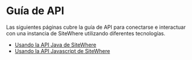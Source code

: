 # Guía de API

<Seo/>

Las siguientes páginas cubre la guía de API para conectarse e interactuar con
una instancia de SiteWhere utilizando diferentes tecnologías.

- [Usando la API Java de SiteWhere](./java/)
- [Usando la API Javascript de SiteWhere](./javascript/)

